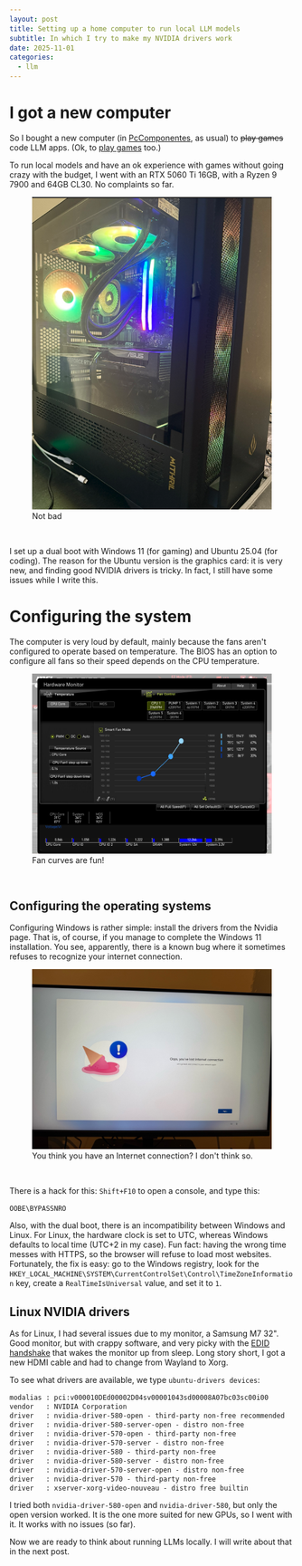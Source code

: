 ```yaml
---
layout: post
title: Setting up a home computer to run local LLM models
subtitle: In which I try to make my NVIDIA drivers work
date: 2025-11-01
categories:
  - llm
---
```


# I got a new computer

So I bought a new computer (in [PcComponentes](https://www.pccomponentes.com/), as usual) to ~~play games~~ code LLM apps. (Ok, to [play games](https://store.steampowered.com/agecheck/app/1086940/) too.)

To run local models and have an ok experience with games without going crazy with the budget, I went with an RTX 5060 Ti 16GB, with a Ryzen 9 7900 and 64GB CL30. No complaints so far.

<figure>
  <img src="../../assets/images/2025-11-01-local-llm-setup/2025-09-27-20-16-43.png" alt="Not bad" />
  <figcaption>Not bad</figcaption>
</figure><br/>


I set up a dual boot with Windows 11 (for gaming) and Ubuntu 25.04 (for coding). The reason for the Ubuntu version is the graphics card: it is very new, and finding good NVIDIA drivers is tricky. In fact, I still have some issues while I write this.

# Configuring the system

The computer is very loud by default, mainly because the fans aren't configured to operate based on temperature. The BIOS has an option to configure all fans so their speed depends on the CPU temperature.
<figure>
  <img src="../../assets/images/2025-11-01-local-llm-setup/2025-09-27-20-34-58.png" alt="Fan curves are fun!" />
  <figcaption>Fan curves are fun!</figcaption>
</figure><br/>

## Configuring the operating systems

Configuring Windows is rather simple: install the drivers from the Nvidia page. That is, of course, if you manage to complete the Windows 11 installation. You see, apparently, there is a known bug where it sometimes refuses to recognize your internet connection.

<figure>
  <img src="../../assets/images/2025-11-01-local-llm-setup/2025-09-27-21-33-38.png" alt="You think you have an Internet connection? I don't think so." />
  <figcaption>You think you have an Internet connection? I don't think so.</figcaption>
</figure><br/>

There is a hack for this: `Shift+F10` to open a console, and type this:

```
OOBE\BYPASSNRO
```

Also, with the dual boot, there is an incompatibility between Windows and Linux. For Linux, the hardware clock is set to UTC, whereas Windows defaults to local time (UTC+2 in my case). Fun fact: having the wrong time messes with HTTPS, so the browser will refuse to load most websites. Fortunately, the fix is easy: go to the Windows registry, look for the `HKEY_LOCAL_MACHINE\SYSTEM\CurrentControlSet\Control\TimeZoneInformation` key, create a `RealTimeIsUniversal` value, and set it to `1`.

## Linux NVIDIA drivers

As for Linux, I had several issues due to my monitor, a Samsung M7 32". Good monitor, but with crappy software, and very picky with the [EDID handshake](https://www.firefold.com/blogs/news/edid-and-the-hdmi-handshake) that wakes the monitor up from sleep. Long story short, I got a new HDMI cable and had to change from Wayland to Xorg.

To see what drivers are available, we type `ubuntu-drivers devices`:

```
modalias : pci:v000010DEd00002D04sv00001043sd00008A07bc03sc00i00
vendor   : NVIDIA Corporation
driver   : nvidia-driver-580-open - third-party non-free recommended
driver   : nvidia-driver-580-server-open - distro non-free
driver   : nvidia-driver-570-open - third-party non-free
driver   : nvidia-driver-570-server - distro non-free
driver   : nvidia-driver-580 - third-party non-free
driver   : nvidia-driver-580-server - distro non-free
driver   : nvidia-driver-570-server-open - distro non-free
driver   : nvidia-driver-570 - third-party non-free
driver   : xserver-xorg-video-nouveau - distro free builtin
```

I tried both `nvidia-driver-580-open` and `nvidia-driver-580`, but only the open version worked. It is the one more suited for new GPUs, so I went with it. It works with no issues (so far).

Now we are ready to think about running LLMs locally. I will write about that in the next post.